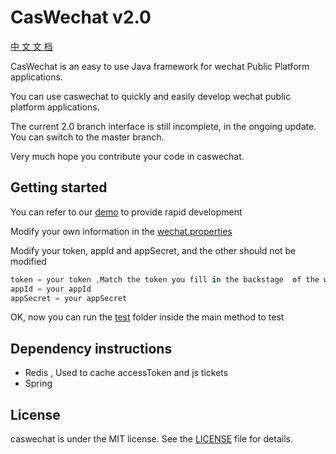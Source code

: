 
CasWechat v2.0 
========================================

[中 文 文 档](https://github.com/caspar-chen/caswechat/blob/2.0/README_CN.md)

CasWechat is an easy to use Java framework for wechat Public Platform applications.

You can use caswechat to quickly and easily develop wechat public platform applications.

The current 2.0 branch interface is still incomplete, in the ongoing update. You can switch to the master branch.

Very much hope you contribute your code in caswechat.

## Getting started
You can refer to our [demo](https://github.com/caspar-chen/caswechat/tree/2.0/caswechat-demo) to provide rapid development

Modify your own information in the [wechat.properties](https://github.com/caspar-chen/caswechat/blob/2.0/caswechat-demo/src/resource/properties/wechat.properties)

Modify your token, appId and appSecret, and the other should not be modified

```gradle
token = your token ,Match the token you fill in the backstage  of the wechat
appId = your appId
appSecret = your appSecret
```
OK, now you can run the [test](https://github.com/caspar-chen/caswechat/tree/2.0/caswechat-demo/src/main/java/com/caspar/caswechat/demo/test) folder inside the main method to test

## Dependency instructions
- Redis , Used to cache accessToken and js tickets
- Spring

## License
caswechat is under the MIT license. See the [LICENSE](https://github.com/caspar-chen/caswechat/blob/2.0/LICENSE.TXT) file for details.